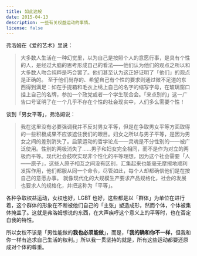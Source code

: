 ```yaml
---
title: 如此这般
date: 2015-04-13
description: 一些有关权益运动的事情。
license: false
---
```


弗洛姆在《爱的艺术》里说：
> 大多数人生活在一种幻觉里，以为自己是按照个人的意愿行事，是具有个性的人，是经过大脑的思考形成自己的看法——他们认为他们的观点之所以和大多数人吻合纯粹是巧合罢了。他们甚至认为这正好证明了「他们」的观点是正确的。
> 至于他们尚存的、希望自己有个性的要求则通过微不足道的东西得到满足：如在手提箱和毛衣上绣上自己的名字的缩写字母，在玻璃窗口挂上自己的名牌，参加一个政党或者一个学生联合会。「来点别的」这一广告口号证明了在一个几乎不存在个性的社会现实中，人们多么需要个性！

谈到「男女平等」，弗洛姆说：
> 我在这里没有必要强调我并不反对男女平等，但是在争取男女平等方面取得的一些积极成果不应该遮住我们的眼目。妇女之所以与男子平等，是因为男女之间的差别消失了。启蒙运动的哲学论点——灵魂是不分性别的——被广泛使用。性别的两极消失了……男子和妇女完全相同，而不是作为对立的两极而平等。现代社会鼓吹实现非个性化的平等理想，因为这个社会需要「人——原子」，这些人原子相互之间没有区别，汇集起来也能毫无摩擦地顺利发挥作用，他们都服从同一个命令，尽管如此，每个人却都确信他们是在按自己的意愿办事。 就像现代化的大规模生产要求产品规格化，社会的发展也要求人的规格化，并把这称为「平等」。

各种争取权益运动，女权也好，LGBT 也好，这些都是以「群体」为单位在进行着，这个群体的形象在不断被他们自己的「主张」塑造成形，然而个体，个体被集体掩盖了。这就是弗洛姆想说的东西，在大声疾呼这个意义上的平等时，也在否定自我的特性。

所以女权不该是「男性能做的**我也必须能做**」，而是，「**我的确和你不一样**，但我和你一样有追求自己生活的权利。」所以我一贯坚持的就是，所有这些运动都要还原成对个体的尊重。
